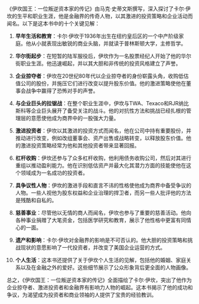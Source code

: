 《伊坎国王：一位叛逆资本家的传记》由马克·史蒂文斯撰写，深入探讨了卡尔·伊坎的生平和职业生涯，他是金融界的传奇人物，以其激进的投资策略和企业活动而闻名。以下是这本书中的十个关键见解：

1. **早年生活和教育**：卡尔·伊坎于1936年出生在纽约皇后区的一个中产阶级家庭。他从小就表现出敏锐的商业头脑，并就读于普林斯顿大学，主修哲学。

2. **华尔街起步**：在短暂的陆军服役后，伊坎作为一名股票经纪人开始了他的华尔街职业生涯。他迅速崛起，并以其大胆和非传统的投资风格建立了声誉。

3. **企业掠夺者**：伊坎在20世纪80年代以企业掠夺者的身份崭露头角，收购低估值公司的股份，并施压它们进行改变以提升股东价值。他的激进策略使他在董事会战争中赢得了恐怖对手的声誉。

4. **与企业巨头的拉锯战**：在整个职业生涯中，伊坎与TWA、Texaco和RJR纳比斯科等企业巨头展开了备受关注的战斗。他的对抗性方法和挑战已经扎根的管理层的意愿使他成为商界中的一股强大力量。

5. **激进投资者**：伊坎以其激进的投资方式而闻名，他在公司中持有重要股份，并推动进行改变，例如改组董事会、资产出售或战略转变，以释放股东价值。他的激进投资策略经常为他和其他投资者带来显著回报。

6. **杠杆收购**：伊坎还参与了众多杠杆收购，他利用债务收购公司，然后对其进行重组以推动盈利能力。他在识别低估资产并最大化其潜力方面的技能使他在这个领域成为一名成功的投资者。

7. **具争议性人物**：伊坎的激进手段和直言不讳的性格使他成为商界中备受争议的人物。一些人视他为股东权益和企业治理的捍卫者，而另一些人批评他的方法是残酷和自私的。

8. **慈善事业**：尽管他以无情的商人而闻名，伊坎也参与了重要的慈善活动。他向各种事业捐赠了大笔资金，包括医学研究和教育，展示了他性格中更富有同情心的一面。

9. **遗产和影响**：卡尔·伊坎对金融界的影响是不可否认的。他大胆的投资策略和挑战现状的意愿影响了一代投资者，并改变了美国企业运营的方式。

10. **个人生活**：这本书还提供了关于伊坎个人生活的见解，包括他的婚姻、家庭关系以及在金融之外的爱好。这些细节展示了公众形象背后更全面的人物画像。

总之，《伊坎国王：一位叛逆资本家的传记》全面描绘了卡尔·伊坎，突出了他作为企业掠夺者、激进投资者和金融界有影响力人物的崛起。这本书揭示了他的成功和争议，为渴望成为投资者和商业领袖的人提供了宝贵的经验教训。